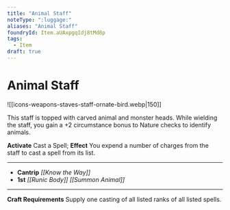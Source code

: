 ```yaml
---
title: "Animal Staff"
noteType: ":luggage:"
aliases: "Animal Staff"
foundryId: Item.aUAxpgqIdj8tMd8p
tags:
  - Item
draft: true
---
```


# Animal Staff
![[icons-weapons-staves-staff-ornate-bird.webp|150]]

This staff is topped with carved animal and monster heads. While wielding the staff, you gain a +2 circumstance bonus to Nature checks to identify animals.

**Activate** Cast a Spell; **Effect** You expend a number of charges from the staff to cast a spell from its list.

* * *

*   **Cantrip** _[[Know the Way]]_
*   **1st** _[[Runic Body]]_ _[[Summon Animal]]_

* * *

**Craft Requirements** Supply one casting of all listed ranks of all listed spells.
